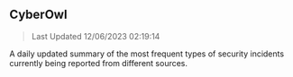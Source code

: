 ## CyberOwl 
> Last Updated 12/06/2023 02:19:14 


A daily updated summary of the most frequent types of security incidents currently being reported from different sources.


